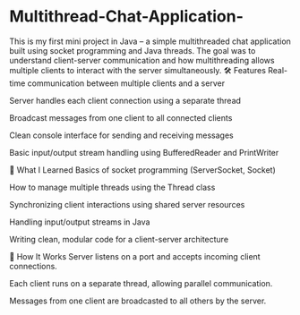 # Multithread-Chat-Application-
This is my first mini project in Java – a simple multithreaded chat application built using socket programming and Java threads. The goal was to understand client-server communication and how multithreading allows multiple clients to interact with the server simultaneously.
🛠️ Features
Real-time communication between multiple clients and a server

Server handles each client connection using a separate thread

Broadcast messages from one client to all connected clients

Clean console interface for sending and receiving messages

Basic input/output stream handling using BufferedReader and PrintWriter

🧠 What I Learned
Basics of socket programming (ServerSocket, Socket)

How to manage multiple threads using the Thread class

Synchronizing client interactions using shared server resources

Handling input/output streams in Java

Writing clean, modular code for a client-server architecture

🚀 How It Works
Server listens on a port and accepts incoming client connections.

Each client runs on a separate thread, allowing parallel communication.

Messages from one client are broadcasted to all others by the server.

